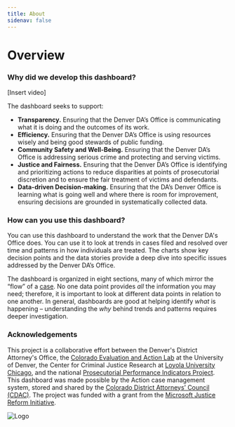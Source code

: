 ```yaml
---
title: About
sidenav: false
---
```

# **Overview**

### **Why did we develop this dashboard?**

\[Insert video]

The dashboard seeks to support:

* **Transparency.** Ensuring that the Denver DA’s Office is communicating what it is doing and the outcomes of its work.
* **Efficiency.** Ensuring that the Denver DA’s Office is using resources wisely and being good stewards of public funding.
* **Community Safety and Well-Being.** Ensuring that the Denver DA’s Office is addressing serious crime and protecting and serving victims.
* **Justice and Fairness.** Ensuring that the Denver DA’s Office is identifying and prioritizing actions to reduce disparities at points of prosecutorial discretion and to ensure the fair treatment of victims and defendants.
* **Data-driven Decision-making.** Ensuring that the DA’s Denver Office is learning what is going well and where there is room for improvement, ensuring decisions are grounded in systematically collected data.

### How can you use this dashboard?

You can use this dashboard to understand the work that the Denver DA's Office does. You can use it to look at trends in cases filed and resolved over time and patterns in how individuals are treated. The charts show key decision points and the data stories provide a deep dive into specific issues addressed by the Denver DA’s Office.  

The dashboard is organized in eight sections, many of which mirror the “flow” of a <a href="/criminal-justice-process#CJ Process">case</a>[](https://colorado-test-cms.netlify.app/criminal-justice-process)[](https://colorado-test-cms.netlify.app/criminal-justice-process). No one data point provides *all* the information you may need; therefore, it is important to look at different data points in relation to one another. In general, dashboards are good at helping identify *what* is happening – understanding the *why* behind trends and patterns requires deeper investigation.

### Acknowledgements

This project is a collaborative effort between the Denver's District Attorney's Office, the [Colorado Evaluation and Action Lab](https://coloradolab.org/) at the University of Denver, the Center for Criminal Justice Research at [Loyola University Chicago](https://www.luc.edu/), and the national [Prosecutorial Performance Indicators Project](https://prosecutorialperformanceindicators.org/). This dashboard was made possible by the Action case management system, stored and shared by the [Colorado District Attorneys’ Council (CDAC)](https://coloradoprosecutors.org/). The project was funded with a grant from the [Microsoft Justice Reform Initiative](https://www.microsoft.com/en-us/corporate-responsibility/justice-reform-initiative?rtc=1&activetab=pivot_1:primaryr6).

<img src='https://loyolaccj.org/partner_logo.png'  alt="Logo" />